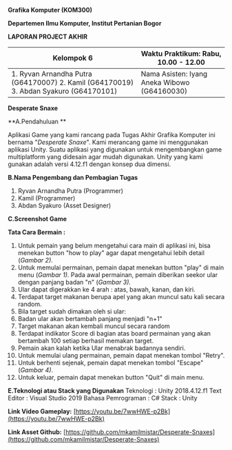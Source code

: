 **Grafika Komputer (KOM300)**

**Departemen Ilmu Komputer, Institut Pertanian Bogor**

**LAPORAN PROJECT AKHIR**

| Kelompok 6 | Waktu Praktikum: Rabu, 10.00 - 12.00 |
| --- | --- |
| 1. Ryvan Arnandha Putra (G64170007) 2. Kamil (G64170019) 3. Abdan Syakuro (G64170101) | Nama Asisten: Iyang Aneka Wibowo (G64160030)  |

**Desperate Snaxe**

**A.Pendahuluan **

Aplikasi Game yang kami rancang pada Tugas Akhir Grafika Komputer ini bernama &quot;_Desperate Snaxe_&quot;. Kami merancang game ini menggunakan aplikasi Unity. Suatu aplikasi yang digunakan untuk mengembangkan game multiplatform yang didesain agar mudah digunakan. Unity yang kami gunakan adalah versi 4.12.f1 dengan konsep dua dimensi.

**B.Nama Pengembang dan Pembagian Tugas**

1. Ryvan Arnandha Putra (Programmer)
2. Kamil (Programmer)
3. Abdan Syakuro (Asset Designer)

**C.Screenshot Game**



**Tata Cara Bermain :**

1. Untuk pemain yang belum mengetahui cara main di aplikasi ini, bisa menekan button &quot;how to play&quot; agar dapat mengetahui lebih detail (_Gambar 2)_.
2. Untuk memulai permainan, pemain dapat menekan button &quot;play&quot; di main menu (_Gambar 1)_. Pada awal permainan, pemain diberikan seekor ular dengan panjang badan &quot;n&quot; (_Gambar 3)._
3. Ular dapat digerakkan ke 4 arah : atas, bawah, kanan, dan kiri.
4. Terdapat target makanan berupa apel yang akan muncul satu kali secara random.
5. Bila target sudah dimakan oleh si ular:
  1. Badan ular akan bertambah panjang menjadi &quot;n+1&quot;
  2. Target makanan akan kembali muncul secara random
6. Terdapat indikator Score di bagian atas board permainan yang akan bertambah 100 setiap berhasil memakan target.
7. Pemain akan kalah ketika Ular menabrak badannya sendiri.
8. Untuk memulai ulang permainan, pemain dapat menekan tombol &quot;Retry&quot;.
9. Untuk berhenti sejenak, pemain dapat menekan tombol &quot;Escape&quot; (_Gambar 4)_.
10. Untuk keluar, pemain dapat menekan button &quot;Quit&quot; di main menu.

**E.Teknologi atau Stack yang Digunakan**
Teknologi                                 : Unity 2018.4.12.f1
Text Editor                               : Visual Studio 2019
Bahasa Pemrograman                        : C#
Stack                                     : Unity

**Link Video Gameplay:**
[https://youtu.be/7wwHWE-p2Bk](https://youtu.be/7wwHWE-p2Bk)

**Link Asset Github:**
[https://github.com/mkamilmistar/Desperate-Snaxes](https://github.com/mkamilmistar/Desperate-Snaxes)
